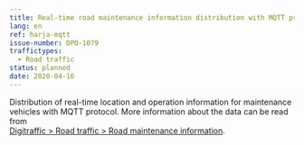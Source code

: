 ```yaml
---
title: Real-time road maintenance information distribution with MQTT protocol 
lang: en
ref: harja-mqtt
issue-number: DPO-1079
traffictypes:
  - Road traffic
status: planned
date: 2020-04-16
---
```


Distribution of real-time location and operation information for maintenance vehicles with MQTT protocol.
More information about the data can be read from  
[Digitraffic > Road traffic > Road maintenance information](/en/road-traffic/#road-maintenance-information).